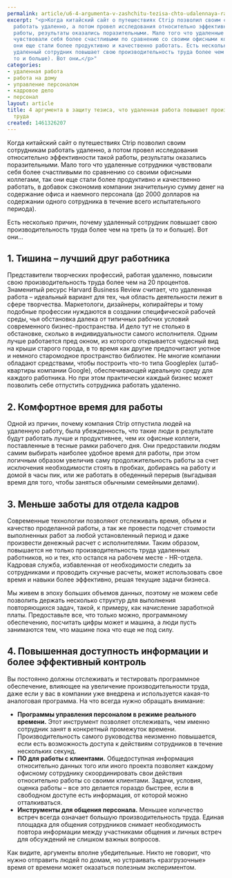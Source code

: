 ```yaml
---
permalink: article/u6-4-argumenta-v-zashchitu-tezisa-chto-udalennaya-rabota-povyshaet-proizvoditelnost-truda
excerpt: "<p>Когда китайский сайт о путешествиях Ctriр позволил своим сотрудникам
  работать удаленно, а потом провел исследования относительно эффективности такой
  работы, результаты оказались поразительными. Мало того что удаленные сотрудники
  чувствовали себя более счастливыми по сравнению со своими офисными коллегами, так
  они еще стали более продуктивно и качественно работать. Есть несколько причин, почему
  удаленный сотрудник повышает свою производительность труда более чем на треть (а
  то и больше). Вот они…</p>"
categories:
- удаленная работа
- работа на дому
- управление персоналом
- кадровое дело
- персонал
layout: article
title: 4 аргумента в защиту тезиса, что удаленная работа повышает производительность
  труда
created: 1461326207
---
```

Когда китайский сайт о путешествиях Ctriр позволил своим сотрудникам работать удаленно, а потом провел исследования относительно эффективности такой работы, результаты оказались поразительными. Мало того что удаленные сотрудники чувствовали себя более счастливыми по сравнению со своими офисными коллегами, так они еще стали более продуктивно и качественно работать, в добавок сэкономив компании значительную сумму денег на содержание офиса и наемного персонала (до 2000 долларов на содержании одного сотрудника в течение всего испытательного периода).

Есть несколько причин, почему удаленный сотрудник повышает свою производительность труда более чем на треть (а то и больше). Вот они…

## 1. Тишина – лучший друг работника ##

Представители творческих профессий, работая удаленно, повысили свою производительность труда более чем на 20 процентов. Знаменитый ресурс Harvard Business Review считает, что удаленная работа – идеальный вариант для тех, чья область деятельности лежит в сфере творчества. Маркетологи, дизайнеры, копирайтеры и тому подобные профессии нуждаются в создании специфической рабочей среды, чья обстановка далека от типичных рабочих условий современного бизнес-пространства. И дело тут не столько в обстановке, сколько в индивидуальности самого исполнителя. Одним лучше работается пред окном, из которого открывается чудесный вид на крыши старого города, в то время как другие предпочитают уютное и немного старомодное пространство библиотек. Не многие компании обладают средствами, чтобы построить что-то типа Googleplex (штаб-квартиры компании Google), обеспечивающей идеальную среду для каждого работника. Но при этом практически каждый бизнес может позволить себе отпустить сотрудника работать удаленно.

## 2. Комфортное время для работы ##

Одной из причин, почему компания Ctriр отпустила людей на удаленную работу, была убежденность, что такие люди в результате будут работать лучше и продуктивнее, чем их офисные коллеги, поставленные в тесные рамки рабочего дня. Они предоставили людям самим выбирать наиболее удобное время для работы, при этом логичным образом увеличив саму продолжительность работы за счет исключения необходимости стоять в пробках, добираясь на работу и домой в часы пик, или же работать в обеденный перерыв (выгадывая время для того, чтобы заняться обычными семейными делами).

## 3. Меньше заботы для отдела кадров ##

Современные технологии позволяют отслеживать время, объем и качество проделанной работы, а так же провести подсчет стоимости выполненных работ за любой установленный период и даже произвести денежный расчет с исполнителями. Таким образом, повышается не только производительность труда удаленных работников, но и тех, кто остался на рабочем месте - HR-отдела. Кадровая служба, избавленная от необходимости следить за сотрудниками и проводить скучные расчеты, может использовать свое время и навыки более эффективно, решая текущие задачи бизнеса.

Мы живем в эпоху больших объемов данных, поэтому не можем себе позволить держать несколько структур для выполнения повторяющихся задач, такой, к примеру, как начисление заработной платы. Предоставьте все, что только можно, программному обеспечению, посчитать цифры может и машина, а люди пусть занимаются тем, что машине пока что еще не под силу.

## 4. Повышенная доступность информации и более эффективный контроль ##

Вы постоянно должны отслеживать и тестировать программное обеспечение, влияющее на увеличение производительности труда, даже если у вас в компании уже внедрена и используется какая-то аналоговая программа. На что всегда нужно обращать внимание:

 *  **Программы управления персоналом в режиме реального времени.** Этот инструмент позволяет отслеживать, чем именно сотрудник занят в конкретный промежуток времени. Производительность самого руководства неизменно повышается, если есть возможность доступа к действиям сотрудников в течение нескольких секунд.
 *  **ПО для работы с клиентами.** Общедоступная информация относительно данных того или иного проекта позволяет каждому офисному сотруднику скоординировать свои действия относительно работы со своими клиентами. Задачи, условия, оценка работы – все это делается гораздо быстрее, если в свободном доступе есть информация, от которой можно отталкиваться.
 *  **Инструменты для общения персонала.** Меньшее количество встреч всегда означает большую производительность труда. Единая площадка для общения сотрудников снимает необходимость повтора информации между участниками общения и личных встреч для обсуждений не слишком важных вопросов.

Как видите, аргументы вполне убедительные. Никто не говорит, что нужно отправить людей по домам, но устраивать «разгрузочные» время от времени может оказаться полезным экспериментом.
